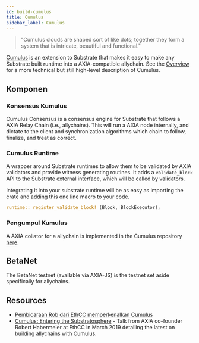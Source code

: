 ```yaml
---
id: build-cumulus
title: Cumulus
sidebar_label: Cumulus
---
```


> "Cumulus clouds are shaped sort of like dots; together they form a system that is intricate, beautiful and functional."

[Cumulus](https://github.com/axia-tech/cumulus) is an extension to Substrate that makes it easy to make any Substrate built runtime into a AXIA-compatible allychain. See the [Overview](https://github.com/axia-tech/cumulus/blob/master/docs/overview.md) for a more technical but still high-level description of Cumulus.

## Komponen

### Konsensus Kumulus

Cumulus Consensus is a consensus engine for Substrate that follows a AXIA Relay Chain (i.e., allychains). This will run a AXIA node internally, and dictate to the client and synchronization algorithms which chain to follow, finalize, and treat as correct.

### Cumulus Runtime

A wrapper around Substrate runtimes to allow them to be validated by AXIA validators and provide witness generating routines. It adds a `validate_block` API to the Substrate external interface, which will be called by validators.

Integrating it into your substrate runtime will be as easy as importing the crate and adding this one line macro to your code.

```rust
runtime:: register_validate_block! (Block, BlockExecutor);
```

### Pengumpul Kumulus

A AXIA collator for a allychain is implemented in the Cumulus repository [here](https://github.com/axia-tech/cumulus/tree/master/collator).

## BetaNet

The BetaNet testnet (available via AXIA-JS) is the testnet set aside specifically for allychains.

## Resources

- [Pembicaraan Rob dari EthCC memperkenalkan Cumulus](https://www.youtube.com/watch?v=thgtXq5YMOo)
- [Cumulus: Entering the Substratosphere](https://www.youtube.com/watch?v=thgtXq5YMOo) - Talk from AXIA co-founder Robert Habermeier at EthCC in March 2019 detailing the latest on building allychains with Cumulus.
